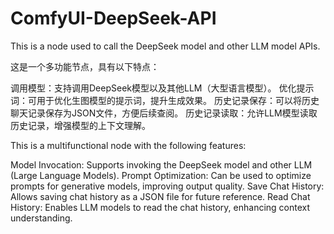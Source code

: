# ComfyUI-DeepSeek-API
This is a node used to call the DeepSeek model and other LLM model APIs.

这是一个多功能节点，具有以下特点：

调用模型：支持调用DeepSeek模型以及其他LLM（大型语言模型）。
优化提示词：可用于优化生图模型的提示词，提升生成效果。
历史记录保存：可以将历史聊天记录保存为JSON文件，方便后续查阅。
历史记录读取：允许LLM模型读取历史记录，增强模型的上下文理解。

This is a multifunctional node with the following features:

Model Invocation: Supports invoking the DeepSeek model and other LLM (Large Language Models).
Prompt Optimization: Can be used to optimize prompts for generative models, improving output quality.
Save Chat History: Allows saving chat history as a JSON file for future reference.
Read Chat History: Enables LLM models to read the chat history, enhancing context understanding.
